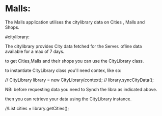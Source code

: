 # Malls:

The Malls application utilises the citylibrary data on Cities , Malls and Shops.

#citylibrary:

The citylibrary provides City data fetched for the Server.
ofline data available for a max of 7 days.

to get Cities,Malls and their shops you can use the CityLibrary class.

to instantiate CityLibrary class you'll need contex, like so:

// CityLibrary library = new CityLibrary(context);
// library.syncCityData();

NB: before requesting data you need to Synch the libra as indicated above.

then you can retrieve your data using the CityLibrary instance.

//List<City> cities = library.getCities();


